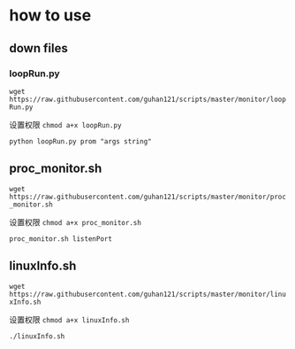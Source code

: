 # how to use 

## down files 

### loopRun.py

`
wget https://raw.githubusercontent.com/guhan121/scripts/master/monitor/loopRun.py
`

设置权限
`chmod a+x loopRun.py`


`python loopRun.py prom "args string"`


## proc_monitor.sh

`
wget https://raw.githubusercontent.com/guhan121/scripts/master/monitor/proc_monitor.sh
`

设置权限
`chmod a+x proc_monitor.sh`

`proc_monitor.sh listenPort`




## linuxInfo.sh

`
wget https://raw.githubusercontent.com/guhan121/scripts/master/monitor/linuxInfo.sh
`

设置权限
`chmod a+x linuxInfo.sh`

`./linuxInfo.sh`
